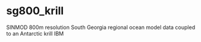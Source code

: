 # sg800_krill
SINMOD 800m resolution South Georgia regional ocean model data coupled to an Antarctic krill IBM

